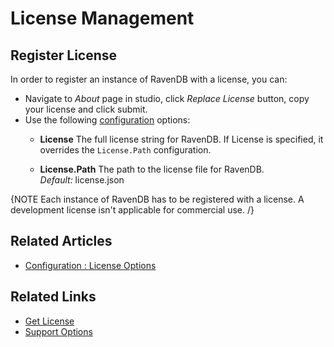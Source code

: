 ﻿# License Management
## Register License 
In order to register an instance of RavenDB with a license, you can: 

- Navigate to _About_ page in studio, click _Replace License_ button, copy your license and click submit.
- Use the following [configuration](../../server/configuration/license-configuration) options:
	*	**License**
	The full license string for RavenDB. If License is specified, it overrides the `License.Path` configuration.

	*   **License.Path**
	The path to the license file for RavenDB.   
	_Default:_ license.json

{NOTE Each instance of RavenDB has to be registered with a license. A development license isn't applicable for commercial use. /}

## Related Articles

- [Configuration : License Options](../../server/configuration/license-configuration)

## Related Links

- [Get License](https://ravendb.net/buy)
- [Support Options](https://ravendb.net/support)
